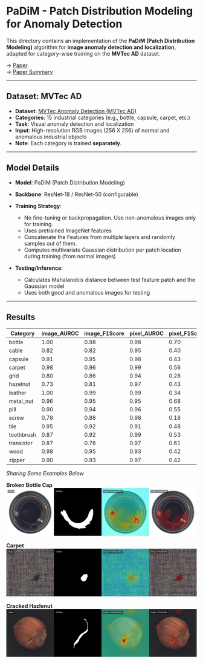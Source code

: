 # PaDiM - Patch Distribution Modeling for Anomaly Detection

This directory contains an implementation of the **PaDiM (Patch Distribution Modeling)** algorithm for **image anomaly detection and localization**, adapted for category-wise training on the **MVTec AD** dataset.

  → [Paper](https://arxiv.org/abs/2011.08785)  
  → [Paper Summary](./PaperSummary.md)  

---

## Dataset: MVTec AD

* **Dataset**: [MVTec Anomaly Detection (MVTec AD)](https://www.mvtec.com/company/research/datasets/mvtec-ad)
* **Categories**: 15 industrial categories (e.g., bottle, capsule, carpet, etc.)
* **Task**: Visual anomaly detection and localization
* **Input**: High-resolution RGB images (256 X 256) of normal and anomalous industrial objects
* **Note**: Each category is trained **separately**.

---

## Model Details

* **Model**: PaDiM (Patch Distribution Modeling)
* **Backbone**: ResNet-18 / ResNet-50 (configurable)
* **Training Strategy**:

  * No fine-tuning or backpropagation. Use non-anomalous images only for training.
  * Uses pretrained ImageNet features
  * Concatenate the Features from multiple layers and randomly samples out of them.
  * Computes multivariate Gaussian distribution per patch location during training (from normal images)

* **Testing/Inference**:
  * Calculates Mahalanobis distance between test feature patch and the Gaussian model
  * Uses both good and anomalous images for testing

---

## Results

| Category     | image_AUROC | image_F1Score | pixel_AUROC | pixel_F1Score |
|--------------|-------------|----------------|--------------|----------------|
| bottle       | 1.00        | 0.98           | 0.98         | 0.70           |
| cable        | 0.82        | 0.82           | 0.95         | 0.40           |
| capsule      | 0.91        | 0.95           | 0.98         | 0.43           |
| carpet       | 0.98        | 0.96           | 0.99         | 0.56           |
| grid         | 0.80        | 0.86           | 0.94         | 0.28           |
| hazelnut     | 0.73        | 0.81           | 0.97         | 0.43           |
| leather      | 1.00        | 0.99           | 0.99         | 0.34           |
| metal_nut    | 0.96        | 0.95           | 0.95         | 0.68           |
| pill         | 0.90        | 0.94           | 0.96         | 0.55           |
| screw        | 0.78        | 0.88           | 0.98         | 0.18           |
| tile         | 0.95        | 0.92           | 0.91         | 0.48           |
| toothbrush   | 0.87        | 0.92           | 0.99         | 0.53           |
| transistor   | 0.87        | 0.76           | 0.97         | 0.61           |
| wood         | 0.98        | 0.95           | 0.93         | 0.42           |
| zipper       | 0.90        | 0.93           | 0.97         | 0.42           |

*Sharing Some Examples Below*


**Broken Bottle Cap**
![Broken Bottle Cap](../images/PaDiM/broken_bottle_cap.png)

**Carpet**
![Carpet](../images/PaDiM/carpet.png)

**Cracked Hazlenut**
![Cracked Hazlenut](../images/PaDiM/cracked_hazlenut.png)